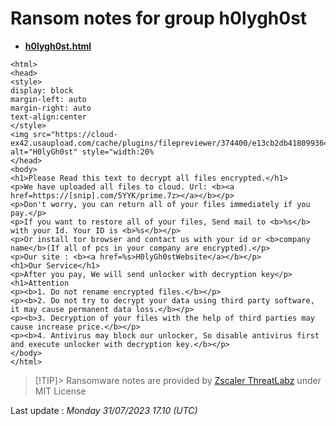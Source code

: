 # Ransom notes for group h0lygh0st
* **[h0lygh0st.html](https://ransomware.live/ransomware_notes/h0lygh0st/h0lygh0st.html)**

```
<html>
<head>
<style>
display: block
margin-left: auto
margin-right: auto
text-align:center
</style>
<img src="https://cloud-ex42.usaupload.com/cache/plugins/filepreviewer/374400/e13cb2db4180993642e2a5b800ec86206e0a0a4885349964868ad20c14f04ceb/1100x800_cropped.jpg" alt="H0lyGh0st" style="width:20%
</head>
<body>
<h1>Please Read this text to decrypt all files encrypted.</h1>
<p>We have uploaded all files to cloud. Url: <b><a href=https://[snip].com/5YYK/prime.7z></a></b></p>
<p>Don't worry, you can return all of your files immediately if you pay.</p>
<p>If you want to restore all of your files, Send mail to <b>%s</b> with your Id. Your ID is <b>%s</b></p>
<p>Or install tor browser and contact us with your id or <b>company name</b>(If all of pcs in your company are encrypted).</p>
<p>Our site : <b><a href=%s>H0lyGh0stWebsite</a></b></p>
<h1>Our Service</h1>
<p>After you pay, We will send unlocker with decryption key</p>
<h1>Attention
<p><b>1. Do not rename encrypted files.</b></p>
<p><b>2. Do not try to decrypt your data using third party software, it may cause permanent data loss.</b></p>
<p><b>3. Decryption of your files with the help of third parties may cause increase price.</b></p>
<p><b>4. Antivirus may block our unlocker, So disable antivirus first and execute unlocker with decryption key.</b></p>
</body>
</html>

```


> [!TIP]> Ransomware notes are provided by [Zscaler ThreatLabz](https://github.com/threatlabz/ransomware_notes) under MIT License
> 




Last update : _Monday 31/07/2023 17.10 (UTC)_

